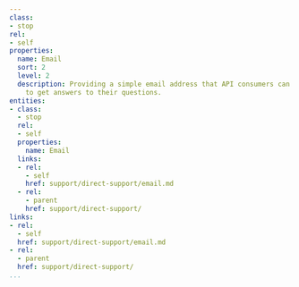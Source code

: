 ```yaml
---
class:
- stop
rel:
- self
properties:
  name: Email
  sort: 2
  level: 2
  description: Providing a simple email address that API consumers can use when looking
    to get answers to their questions.
entities:
- class:
  - stop
  rel:
  - self
  properties:
    name: Email
  links:
  - rel:
    - self
    href: support/direct-support/email.md
  - rel:
    - parent
    href: support/direct-support/
links:
- rel:
  - self
  href: support/direct-support/email.md
- rel:
  - parent
  href: support/direct-support/
...
```

